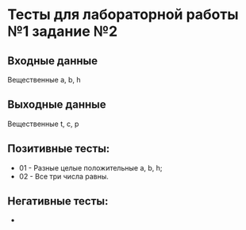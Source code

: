 # Тесты для лабораторной работы №1 задание №2

## Входные данные
Вещественные a, b, h

## Выходные данные
Вещественные t, c, p

## Позитивные тесты:
- 01 - Разные целые положительные a, b, h;
- 02 - Все три числа равны.

## Негативные тесты:
-
